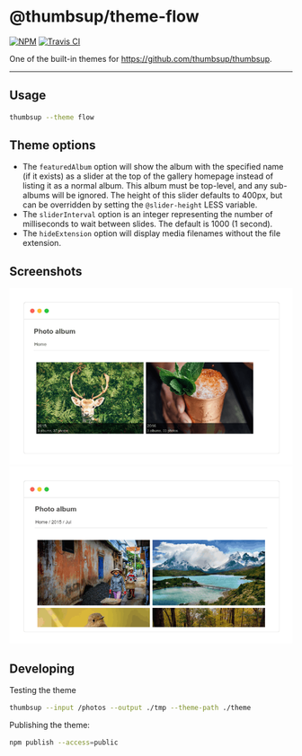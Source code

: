 # @thumbsup/theme-flow

[![NPM](https://img.shields.io/npm/v/@thumbsup/theme-flow.svg?style=flat)](https://www.npmjs.com/package/@thumbsup/theme-flow)
[![Travis CI](https://travis-ci.org/thumbsup/theme-flow.svg?branch=master)](https://travis-ci.org/thumbsup/theme-flow)

One of the built-in themes for https://github.com/thumbsup/thumbsup.

---

## Usage

```bash
thumbsup --theme flow
```

## Theme options

- The `featuredAlbum` option will show the album with the specified name (if it exists)
as a slider at the top of the gallery homepage instead of listing it as a normal album.
This album must be top-level, and any sub-albums will be ignored.
The height of this slider defaults to 400px, but can be overridden
by setting the `@slider-height` LESS variable.
- The `sliderInterval` option is an integer representing the number of
milliseconds to wait between slides. The default is 1000 (1 second).  
- The `hideExtension` option will display media filenames without the file extension.

## Screenshots

![albums](docs/albums.png)
![media](docs/media.png)

## Developing

Testing the theme

```bash
thumbsup --input /photos --output ./tmp --theme-path ./theme
```

Publishing the theme:

```bash
npm publish --access=public
```

